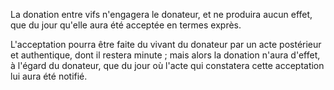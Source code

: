 La donation entre vifs n'engagera le donateur, et ne produira aucun effet, que du jour qu'elle aura été acceptée en termes exprès.

L'acceptation pourra être faite du vivant du donateur par un acte postérieur et authentique, dont il restera minute ; mais alors la donation n'aura d'effet, à l'égard du donateur, que du jour où l'acte qui constatera cette acceptation lui aura été notifié.
